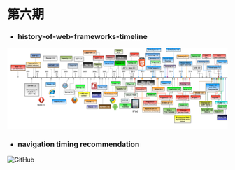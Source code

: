 # 第六期

### 

- ### history-of-web-frameworks-timeline

<img src="https://raw.githubusercontent.com/mraible/history-of-web-frameworks-timeline/master/history-of-web-frameworks-timeline.png" alt="GitHub" title="React Suspense" />

- ### navigation timing recommendation

<img src="https://raw.githubusercontent.com/Tnfe/TNFE-Diagram/master/assets/Navigation%20Timing%20Recommendation.png" alt="GitHub" title="React Suspense" />

